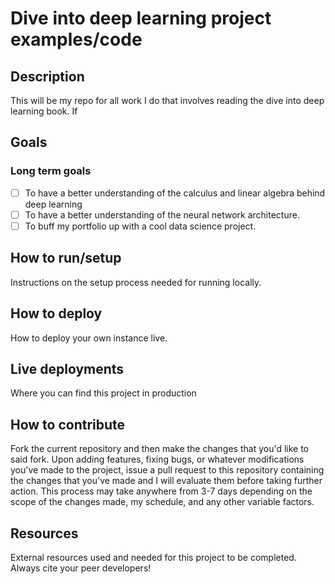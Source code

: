 # Dive into deep learning project examples/code

## Description
This will be my repo for all work I do that involves reading the dive into deep
learning book. If 

## Goals
### Long term goals
- [ ] To have a better understanding of the calculus and linear algebra behind deep learning
- [ ] To have a better understanding of the neural network architecture.
- [ ] To buff my portfolio up with a cool data science project.

## How to run/setup
Instructions on the setup process needed for running locally.

## How to deploy
How to deploy your own instance live.

## Live deployments
Where you can find this project in production

## How to contribute
Fork the current repository and then make the changes that you'd like to said fork. Upon adding features, fixing bugs,
or whatever modifications you've made to the project, issue a pull request to this repository containing the changes that you've made
and I will evaluate them before taking further action. This process may take anywhere from 3-7 days depending on the scope of the changes made, 
my schedule, and any other variable factors.

## Resources
External resources used and needed for this project to be completed. Always cite your peer developers!
